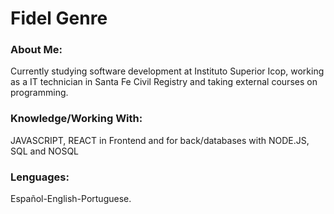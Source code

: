 <html>		

 <tittle> 
 <h1>
	 Fidel Genre
 </h1> 
 </tittle> 

<h3>
About Me:
</h3>

<body>
	
<p>
Currently studying software development at Instituto Superior Icop, working as a IT technician in Santa Fe Civil Registry and taking external courses on programming.
</p>

<h3>
Knowledge/Working With:
</h3>

<P>	
JAVASCRIPT, REACT in Frontend and for back/databases with NODE.JS, SQL and NOSQL
</P>

<h3>
Lenguages:
</h3>

<P>
Español-English-Portuguese.
</p>

</body>
</html>
